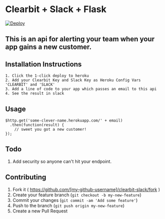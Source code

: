 # Clearbit + Slack + Flask

[![Deploy](https://www.herokucdn.com/deploy/button.png)](https://heroku.com/deploy)

## This is an api for alerting your team when your app gains a new customer.

## Installation Instructions

```
1. Click the 1-click deploy to heroku
2. Add your Clearbit Key and Slack Key as Heroku Config Vars 'CLEARBIT' and 'SLACK'
3. Add a line of code to your app which passes an email to this api
4. See the result in slack
``` 

## Usage

```
$http.get('some-clever-name.herokuapp.com/' + email)
  .then(function(result) {
    // sweet you got a new customer!
});
```

## Todo

1. Add security so anyone can't hit your endpoint.

## Contributing

1. Fork it ( https://github.com/[my-github-username]/clearbit-slack/fork )
2. Create your feature branch (`git checkout -b my-new-feature`)
3. Commit your changes (`git commit -am 'Add some feature'`)
4. Push to the branch (`git push origin my-new-feature`)
5. Create a new Pull Request